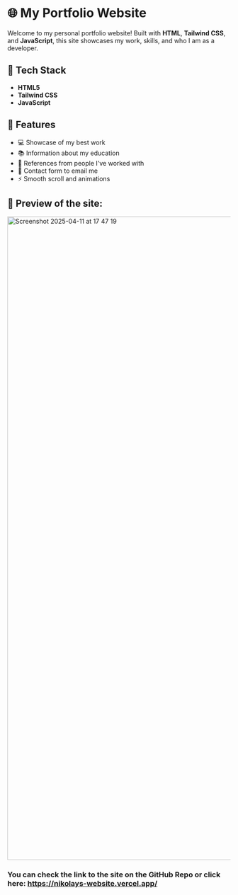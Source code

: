# 🌐 My Portfolio Website

Welcome to my personal portfolio website! Built with **HTML**, **Tailwind CSS**, and **JavaScript**, this site showcases my work, skills, and who I am as a developer.

## 🚀 Tech Stack

- **HTML5**
- **Tailwind CSS**
- **JavaScript**

## 🎯 Features

- 💻 Showcase of my best work
- 📚 Information about my education
- 👤 References from people I've worked with
- 📇 Contact form to email me
- ⚡ Smooth scroll and animations

## 📸 Preview of the site:
<img width="1454" alt="Screenshot 2025-04-11 at 17 47 19" src="https://github.com/user-attachments/assets/a1cfef62-d457-4227-96fd-4f0e2e56264a" />

### You can check the link to the site on the GitHub Repo or click here: https://nikolays-website.vercel.app/
